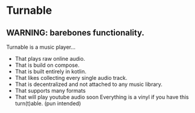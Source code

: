 # Turnable
## WARNING: barebones functionality.
Turnable is a music player...
- That plays raw online audio.
- That is build on compose.
- That is built entirely in kotlin.
- That likes collecting every single audio track.
- That is decentralized and not attached to any music library.
- That supports many formats
- That will play youtube audio soon
Everything is a vinyl if you have this turn(t)able. (pun intended)
